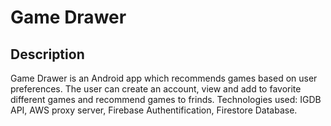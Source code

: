 # Game Drawer
 ## Description
 Game Drawer is an Android app which recommends games based on user preferences. The user can create an account, view and add to favorite different games and recommend games to frinds.
 Technologies used: IGDB API, AWS proxy server, Firebase Authentification, Firestore Database.

